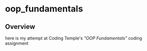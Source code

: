 # oop_fundamentals

## **Overview**
here is my attempt at Coding Temple's *"OOP Fundamentals"* coding assignment